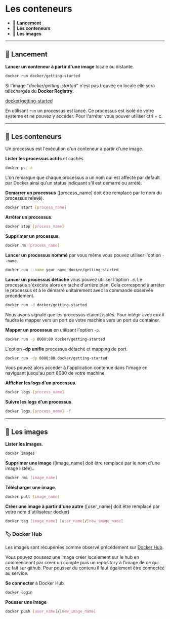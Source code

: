 # Les conteneurs

* 🔖 **Lancement**
* 🔖 **Les conteneurs**
* 🔖 **Les images**

___

## 📑 Lancement

**Lancer un conteneur à partir d'une image** locale ou distante. 

```bash
docker run docker/getting-started
```

Si l'image "*docker/getting-started*" n'est pas trouvée en locale elle sera téléchargée du **Docker Registry**.

[docker/getting-started](https://hub.docker.com/r/docker/getting-started)

En utilisant `run` un processus est lancé. Ce processus est isolé de votre système et ne pouvez y accéder. Pour l'arréter vous pouver utiliser ctrl + c.
___

## 📑 Les conteneurs

Un processus est l'exécution d'un conteneur à partir d'une image.

**Lister les processus actifs** et cachés.

```bash
docker ps -a
```

L'on remarque que chaque processus a un nom qui est affecté par default par Docker ainsi qu'un status indiquant s'il est démarré ou arrété. 

**Demarrer un processus** ([process_name] doit être remplacé par le nom du processus relevé).

```bash
docker start [process_name]
```

**Arréter un processus**.

```bash
docker stop [process_name]
```

**Supprimer un processus**.

```bash
docker rm [process_name]
```

**Lancer un processus nommé** par vous même vous pouvez utiliser l'option ``--name``.

```bash
docker run --name your-name docker/getting-started
```

**Lancer un processus détaché** vous pouvez utiliser l'option `-d`. Le processus s'éxécute alors en tache d'arrière plan. Cela correspond à arréter le processus et à le démarré unitairement avec la commande observée précédement.

```bash
docker run -d docker/getting-started
```

Nous avons signalé que les processus étaient isolés. Pour intégir avec eux il faudra le mapper vers un port de votre machine vers un port du container.

**Mapper un processus** en utilisant l'option `-p`.

```bash
docker run -p 8080:80 docker/getting-started
```

L'option **-dp unifie** processus détaché et mapping de port.

```bash
docker run -dp 8080:80 docker/getting-started
```

Vous pouvez alors accéder à l'application contenue dans l'image en naviguant jusqu'au port 8080 de votre machine.

**Afficher les logs d'un processus**.

```bash
docker logs [process_name]
```

**Suivre les logs d'un processus**.

```bash
docker logs [process_name] -f
```

___

## 📑 Les images

**Lister les images**.

```bash
docker images
```
**Supprimer une image** ([image_name] doit être remplacé par le nom d'une image listée)..

```bash
docker rmi [image_name]
```

**Télécharger une image**.

```bash
docker pull [image_name]
```
**Créer une image à partir d'une autre** ([user_name] doit être remplacé par votre nom d'utilisateur docker)

```bash
docker tag [image_name] [user_name]/[new_image_name]
```

### 🏷️ **Docker Hub**

Les images sont récupérées comme observé précédement sur [Docker Hub](https://hub.docker.com/search?type=image).

Vous pouvez poussez une image créer localement sur le hub en commenceant par créer un compte puis un repository à l'image de ce qui ce fait sur github. Pour pousser du contenu il faut également être connectéé au service.

**Se connecter** à Docker Hub

```bash
docker login
```

**Pousser une image**

```bash
docker push [user_name]/[new_image_name]
```
